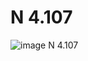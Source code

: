 # N 4.107

![image](https://user-images.githubusercontent.com/113888954/197476217-1cfd22a6-2dce-4925-b631-6230c94a3df3.png)
N 4.107
